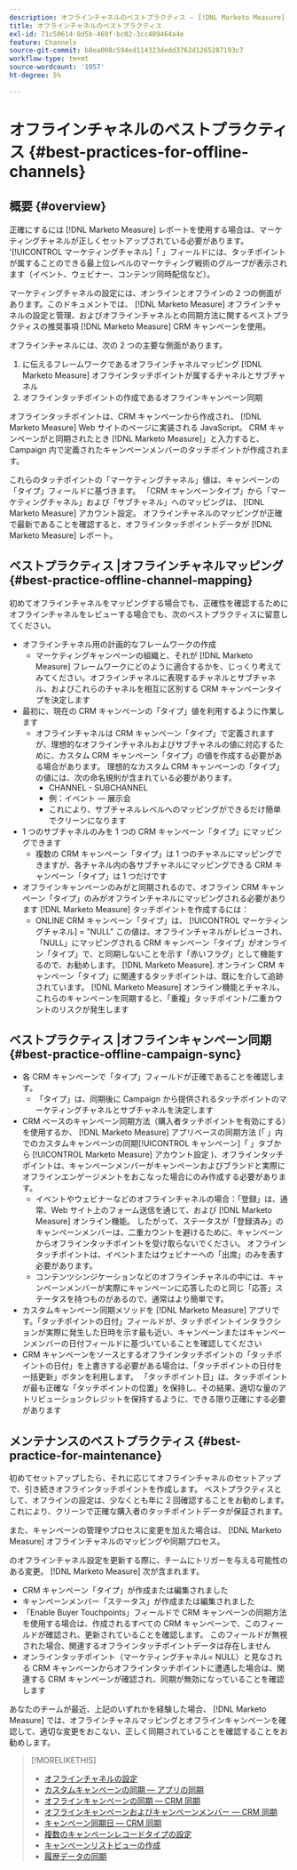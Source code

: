```yaml
---
description: オフラインチャネルのベストプラクティス — [!DNL Marketo Measure]  — 製品ドキュメント
title: オフラインチャネルのベストプラクティス
exl-id: 71c50614-8d5b-469f-bc02-3cc489464a4e
feature: Channels
source-git-commit: b8ea008c594ed114323dedd3762d1265287193c7
workflow-type: tm+mt
source-wordcount: '1057'
ht-degree: 5%

---
```


# オフラインチャネルのベストプラクティス {#best-practices-for-offline-channels}

## 概要 {#overview}

正確にするには [!DNL Marketo Measure] レポートを使用する場合は、マーケティングチャネルが正しくセットアップされている必要があります。 &#39;[!UICONTROL マーケティングチャネル]「 」フィールドには、タッチポイントが属することのできる最上位レベルのマーケティング戦術のグループが表示されます（イベント、ウェビナー、コンテンツ同時配信など）。

マーケティングチャネルの設定には、オンラインとオフラインの 2 つの側面があります。このドキュメントでは、 [!DNL Marketo Measure] オフラインチャネルの設定と管理、およびオフラインチャネルとの同期方法に関するベストプラクティスの推奨事項 [!DNL Marketo Measure] CRM キャンペーンを使用。

オフラインチャネルには、次の 2 つの主要な側面があります。

1. に伝えるフレームワークであるオフラインチャネルマッピング [!DNL Marketo Measure] オフラインタッチポイントが属するチャネルとサブチャネル
1. オフラインタッチポイントの作成であるオフラインキャンペーン同期

オフラインタッチポイントは、CRM キャンペーンから作成され、 [!DNL Marketo Measure] Web サイトのページに実装される JavaScript。 CRM キャンペーンがと同期されたとき [!DNL Marketo Measure]」と入力すると、Campaign 内で定義されたキャンペーンメンバーのタッチポイントが作成されます。

これらのタッチポイントの「マーケティングチャネル」値は、キャンペーンの「タイプ」フィールドに基づきます。 「CRM キャンペーンタイプ」から「マーケティングチャネル」および「サブチャネル」へのマッピングは、 [!DNL Marketo Measure] アカウント設定。 オフラインチャネルのマッピングが正確で最新であることを確認すると、オフラインタッチポイントデータが [!DNL Marketo Measure] レポート。

## ベストプラクティス |オフラインチャネルマッピング {#best-practice-offline-channel-mapping}

初めてオフラインチャネルをマッピングする場合でも、正確性を確認するためにオフラインチャネルをレビューする場合でも、次のベストプラクティスに留意してください。

* オフラインチャネル用の計画的なフレームワークの作成
   * マーケティングキャンペーンの組織と、それが [!DNL Marketo Measure] フレームワークにどのように適合するかを、じっくり考えてみてください。オフラインチャネルに表現するチャネルとサブチャネル、およびこれらのチャネルを相互に区別する CRM キャンペーンタイプを決定します
* 最初に、現在の CRM キャンペーンの「タイプ」値を利用するように作業します
   * オフラインチャネルは CRM キャンペーン「タイプ」で定義されますが、理想的なオフラインチャネルおよびサブチャネルの値に対応するために、カスタム CRM キャンペーン「タイプ」の値を作成する必要がある場合があります。 理想的なカスタム CRM キャンペーンの「タイプ」の値には、次の命名規則が含まれている必要があります。
      * CHANNEL - SUBCHANNEL
      * 例：イベント — 展示会
      * これにより、サブチャネルレベルへのマッピングができるだけ簡単でクリーンになります
* 1 つのサブチャネルのみを 1 つの CRM キャンペーン「タイプ」にマッピングできます
   * 複数の CRM キャンペーン「タイプ」は 1 つのチャネルにマッピングできますが、各チャネル内の各サブチャネルにマッピングできる CRM キャンペーン「タイプ」は 1 つだけです
* オフラインキャンペーンのみがと同期されるので、オフライン CRM キャンペーン「タイプ」のみがオフラインチャネルにマッピングされる必要があります [!DNL Marketo Measure] タッチポイントを作成するには：
   * ONLINE CRM キャンペーン「タイプ」は、 [!UICONTROL マーケティングチャネル] = &quot;NULL&quot; この値は、オフラインチャネルがレビューされ、「NULL」にマッピングされる CRM キャンペーン「タイプ」がオンライン「タイプ」で、と同期しないことを示す「赤いフラグ」として機能するので、お勧めします。 [!DNL Marketo Measure]. オンライン CRM キャンペーン「タイプ」に関連するタッチポイントは、既にを介して追跡されています。 [!DNL Marketo Measure] オンライン機能とチャネル。 これらのキャンペーンを同期すると、「重複」タッチポイント/二重カウントのリスクが発生します

## ベストプラクティス |オフラインキャンペーン同期 {#best-practice-offline-campaign-sync}

* 各 CRM キャンペーンで「タイプ」フィールドが正確であることを確認します。
   * 「タイプ」は、同期後に Campaign から提供されるタッチポイントのマーケティングチャネルとサブチャネルを決定します
* CRM ベースのキャンペーン同期方法（購入者タッチポイントを有効にする）を使用するか、 [!DNL Marketo Measure] アプリベースの同期方法 (「 」内でのカスタムキャンペーンの同期[!UICONTROL キャンペーン]「 」タブから [!UICONTROL Marketo Measure] アカウント設定 )、オフラインタッチポイントは、キャンペーンメンバーがキャンペーンおよびブランドと実際にオフラインエンゲージメントをおこなった場合にのみ作成する必要があります。
   * イベントやウェビナーなどのオフラインチャネルの場合：「登録」は、通常、Web サイト上のフォーム送信を通じて、および [!DNL Marketo Measure] オンライン機能。 したがって、ステータスが「登録済み」のキャンペーンメンバーは、二重カウントを避けるために、キャンペーンからオフラインタッチポイントを受け取らないでください。 オフラインタッチポイントは、イベントまたはウェビナーへの「出席」のみを表す必要があります。
   * コンテンツシンジケーションなどのオフラインチャネルの中には、キャンペーンメンバーが実際にキャンペーンに応答したのと同じ「応答」ステータスを持つものがあるので、通常はより簡単です。
* カスタムキャンペーン同期メソッドを [!DNL Marketo Measure] アプリです。「タッチポイントの日付」フィールドが、タッチポイントインタラクションが実際に発生した日時を示す最も近い、キャンペーンまたはキャンペーンメンバーの日付フィールドに基づいていることを確認してください
* CRM キャンペーンをソースとするオフラインタッチポイントの「タッチポイントの日付」を上書きする必要がある場合は、「タッチポイントの日付を一括更新」ボタンを利用します。 「タッチポイント日」は、タッチポイントが最も正確な「タッチポイントの位置」を保持し、その結果、適切な量のアトリビューションクレジットを保持するように、できる限り正確にする必要があります

## メンテナンスのベストプラクティス {#best-practice-for-maintenance}

初めてセットアップしたら、それに応じてオフラインチャネルのセットアップで、引き続きオフラインタッチポイントを作成します。 ベストプラクティスとして、オフラインの設定は、少なくとも年に 2 回確認することをお勧めします。 これにより、クリーンで正確な購入者のタッチポイントデータが保証されます。

また、キャンペーンの管理やプロセスに変更を加えた場合は、 [!DNL Marketo Measure] オフラインチャネルのマッピングや同期プロセス。

のオフラインチャネル設定を更新する際に、チームにトリガーを与える可能性のある変更。 [!DNL Marketo Measure] 次が含まれます。

* CRM キャンペーン「タイプ」が作成または編集されました
* キャンペーンメンバー「ステータス」が作成または編集されました
* 「Enable Buyer Touchpoints」フィールドで CRM キャンペーンの同期方法を使用する場合は、作成されるすべての CRM キャンペーンで、このフィールドが確認され、更新されていることを確認します。 このフィールドが無視された場合、関連するオフラインタッチポイントデータは存在しません
* オンラインタッチポイント（マーケティングチャネル= NULL）と見なされる CRM キャンペーンからオフラインタッチポイントに遭遇した場合は、関連する CRM キャンペーンが確認され、同期が無効になっていることを確認します

あなたのチームが最近、上記のいずれかを経験した場合、 [!DNL Marketo Measure] では、オフラインチャネルマッピングとオフラインキャンペーンを確認して、適切な変更をおこない、正しく同期されていることを確認することをお勧めします。

>[!MORELIKETHIS]
>
>* [オフラインチャネルの設定](/help/channel-tracking-and-setup/offline-channels/offline-custom-channel-setup.md)
>* [カスタムキャンペーンの同期 — アプリの同期](/help/channel-tracking-and-setup/offline-channels/custom-campaign-sync.md)
>* [オフラインキャンペーンの同期 — CRM 同期](/help/channel-tracking-and-setup/offline-channels/legacy-processes/syncing-offline-campaigns.md)
>* [オフラインキャンペーンおよびキャンペーンメンバー — CRM 同期](/help/channel-tracking-and-setup/offline-channels/legacy-processes/campaigns-and-campaign-members.md)
>* [キャンペーン同期日 — CRM 同期](/help/channel-tracking-and-setup/offline-channels/legacy-processes/campaign-sync-dates.md)
>* [複数のキャンペーンレコードタイプの設定](/help/channel-tracking-and-setup/offline-channels/configurations-for-multiple-campaign-record-types.md)
>* [キャンペーンリストビューの作成](/help/channel-tracking-and-setup/offline-channels/legacy-processes/creating-a-campaign-list-view-for-salesforce-campaigns.md)
>* [履歴データの同期](/help/channel-tracking-and-setup/offline-channels/legacy-processes/syncing-historical-data.md)
